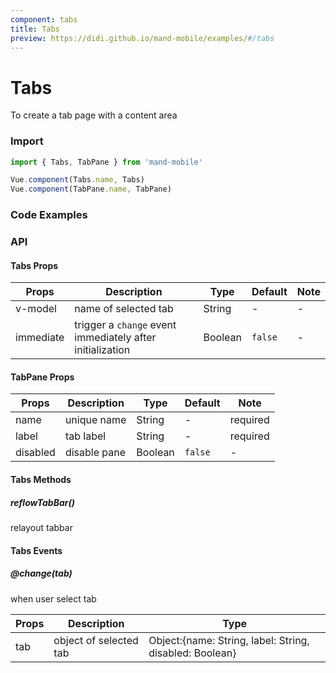 ```yaml
---
component: tabs
title: Tabs
preview: https://didi.github.io/mand-mobile/examples/#/tabs
---
```


# Tabs


To create a tab page with a content area

### Import

```javascript
import { Tabs, TabPane } from 'mand-mobile'

Vue.component(Tabs.name, Tabs)
Vue.component(TabPane.name, TabPane)
```

### Code Examples

<demo-wrapper
  src="src/packages/tabs/demo"
  :demos="demos"
/>

<script setup>
const demos = import.meta.globEager('../../../src/packages/tabs/demo/demo*.vue')
</script>

<!-- DEMO -->

### API

#### Tabs Props
|Props | Description | Type | Default | Note|
|----|-----|------|------|------|
|v-model|name of selected tab|String|-|-|
|immediate|trigger a `change` event immediately after initialization|Boolean|`false`|-|

#### TabPane Props
|Props | Description | Type | Default | Note|
|----|-----|------|------|------|
|name|unique name|String|-|required|
|label|tab label|String|-|required|
|disabled|disable pane|Boolean|`false`|-|

#### Tabs Methods

##### reflowTabBar()
relayout tabbar

#### Tabs Events

##### @change(tab)
when user select tab

|Props | Description | Type|
|----|-----|------|
| tab | object of selected tab | Object:{name: String, label: String, disabled: Boolean}|
